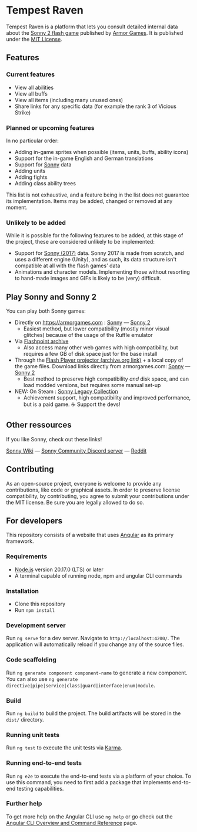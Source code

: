 # Tempest Raven

Tempest Raven is a platform that lets you consult detailed internal data about the [Sonny 2 flash game](https://armorgames.com/play/2900/sonny-2) published by [Armor Games](https://armorgames.com/). It is published under the [MIT License](./LICENSE.txt).

## Features

### Current features

- View all abilities
- View all buffs
- View all items (including many unused ones)
- Share links for any specific data (for example the rank 3 of Vicious Strike)

### Planned or upcoming features

In no particular order:
- Adding in-game sprites when possible (items, units, buffs, ability icons)
- Support for the in-game English and German translations
- Support for [Sonny](https://armorgames.com/play/505/sonny) data
- Adding units
- Adding fights
- Adding class ability trees

This list is not exhaustive, and a feature being in the list does not guarantee its implementation. Items may be added, changed or removed at any moment.

### Unlikely to be added

While it is possible for the following features to be added, at this stage of the project, these are considered unlikely to be implemented:

- Support for [Sonny (2017)](https://store.steampowered.com/app/586750/Sonny/) data. Sonny 2017 is made from scratch, and uses a different engine (Unity), and as such, its data structure isn't compatible at all with the flash games' data
- Animations and character models. Implementing those without resorting to hand-made images and GIFs is likely to be (very) difficult. 

## Play Sonny and Sonny 2

You can play both Sonny games:
- Directly on https://armorgames.com : [Sonny](https://armorgames.com/play/505/sonny) — [Sonny 2](https://armorgames.com/play/2900/sonny-2)
  - Easiest method, but lower compatibility (mostly minor visual glitches) because of the usage of the Ruffle emulator
- Via [Flashpoint archive](https://flashpointarchive.org/)
  - Also access many other web games with high compatibility, but requires a few GB of disk space just for the base install
- Through the [Flash Player projector (archive.org link)](https://archive.org/details/flashplayer32_0r0_363_win_sa) + a local copy of the game files. Download links directly from armorgames.com: [Sonny](https://cache.armorgames.com/files/games/sonny-505.swf) — [Sonny 2](https://cache.armorgames.com/files/games/sonny-2-2900.swf)
  - Best method to preserve high compatibility *and* disk space, and can load modded versions, but requires some manual set-up
- NEW: On Steam : [Sonny Legacy Collection](https://store.steampowered.com/app/2757720/Sonny_Legacy_Collection/)
  - Achievement support, high compatibility and improved performance, but is a paid game. ☕ Support the devs!

## Other ressources

If you like Sonny, check out these links!

[Sonny Wiki](https://sonny.fandom.com/wiki/Sonny_Wiki) — [Sonny Community Discord server](https://discord.gg/nkn5g6KEBF) — [Reddit](https://www.reddit.com/r/Sonny/)

## Contributing

As an open-source project, everyone is welcome to provide any contributions, like code or graphical assets. In order to preserve license compatibility, by contributing, you agree to submit your contributions under the MIT license. Be sure you are legally allowed to do so.

## For developers

This repository consists of a website that uses [Angular](https://angular.dev/) as its primary framework.

### Requirements

- [Node.js](https://nodejs.org) version 20.17.0 (LTS) or later
- A terminal capable of running node, npm and angular CLI commands

### Installation

- Clone this repository
- Run `npm install`

### Development server

Run `ng serve` for a dev server. Navigate to `http://localhost:4200/`. The application will automatically reload if you change any of the source files.

### Code scaffolding

Run `ng generate component component-name` to generate a new component. You can also use `ng generate directive|pipe|service|class|guard|interface|enum|module`.

### Build

Run `ng build` to build the project. The build artifacts will be stored in the `dist/` directory.

### Running unit tests

Run `ng test` to execute the unit tests via [Karma](https://karma-runner.github.io).

### Running end-to-end tests

Run `ng e2e` to execute the end-to-end tests via a platform of your choice. To use this command, you need to first add a package that implements end-to-end testing capabilities.

### Further help

To get more help on the Angular CLI use `ng help` or go check out the [Angular CLI Overview and Command Reference](https://angular.io/cli) page.
